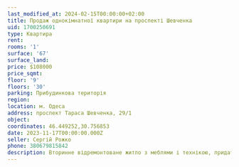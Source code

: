 ```yaml
---
last_modified_at: 2024-02-15T00:00:00+02:00
title: Продаж однокімнатної квартири на проспекті Шевченка
uid: 1700250691
type: Квартира
rent:
rooms: '1'
surface: '67'
surface_land:
price: $108000
price_sqmt:
floor: '9'
floors: '30'
parking: Прибудинкова територія
region:
location: м. Одеса
address: проспект Тараса Шевченка, 29/1
object:
coordinates: 46.449252,30.756853
date: 2023-11-17T00:00:00.000Z
seller: Сергій Рожко
phone: 380679815842
description: Вторинне відремонтоване житло з меблями і технікою, придатне і готове для проживання
---
```

